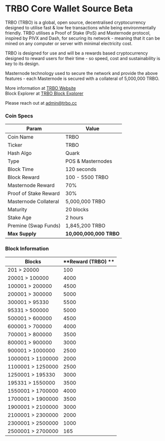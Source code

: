 TRBO Core Wallet Source Beta
=================================================

TRBO (TRBO) is a global, open source, decentralised cryptocurrency designed to utilise fast & low fee transactions while being environmentally friendly.  TRBO utilises a Proof of Stake (PoS) and Masternode protocol, inspired by PIVX and Dash, for securing its network - meaning that it can be mined on any computer or server with minimal electricity cost.

TRBO is designed for use and will be a rewards based cryptocurrency designed to reward users for their time - so speed, cost and sustainability is key to its design.

Masternode technology used to secure the network and provide the above features - each Masternode is secured with a collateral of 5,000,000 TRBO.

More information at [TRBO Website](https://trbo.cc) <br>
Block Explorer at [TRBO Block Explorer](https://www.coinexplorer.net/TRBO)

Please reach out at admin@trbo.cc

### Coin Specs
| **Param**             | **Value**             |
|-----------------------|-----------------------|
| Coin Name             | TRBO               |
| Ticker                | TRBO                  |
| Hash Algo             | Quark                 |
| Type                  | POS & Masternodes     |
| Block Time            | 120 seconds           |
| Block Reward          | 100 - 5500 TRBO       |
| Masternode Reward     | 70%                   |
| Proof of Stake Reward | 30%                   |
| Masternode Collateral | 5,000,000 TRBO        |
| Maturity              | 20 blocks             |
| Stake Age             | 2 hours               |
| Premine (Swap Funds)  | 1,845,200 TRBO        |
| **Max Supply**        |**10,000,000,000 TRBO**|

### Block Information
| **Blocks**            | **Reward (TRBO) **           |
|-----------------------|-----------------------|
| 201 > 20000           | 100                   |
| 20001 > 100000        | 4000                  |
| 100001 > 200000       | 4500                  |
| 200001 > 300000       | 5000                  |
| 300001 > 95330       | 5500                  |
| 95331 > 500000       | 5000                  |
| 500001 > 600000       | 4500                  |
| 600001 > 700000       | 4000                  |
| 700001 > 800000       | 3500                  |
| 800001 > 900000       | 3000                  |
| 900001 > 1000000      | 2500                  |
| 1000001 > 1100000     | 2000                  |
| 1100001 > 1250000     | 2500                  |
| 1250001 > 195330     | 3000                  |
| 195331 > 1550000     | 3500                  |
| 1550001 > 1700000     | 4000                  |
| 1700001 > 1900000     | 3500                  |
| 1900001 > 2100000     | 3000                  |
| 2100001 > 2300000     | 2000                  |
| 2300001 > 2500000     | 1000                  |
| 2500001 > 2700000     | 165                   |
